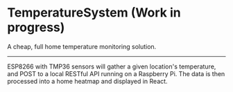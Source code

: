 # TemperatureSystem (Work in progress)
A cheap, full home temperature monitoring solution.  

----

ESP8266 with TMP36 sensors will gather a given location's temperature, and POST to a local RESTful API running on a Raspberry Pi. The data is then processed into a home heatmap and displayed in React.

